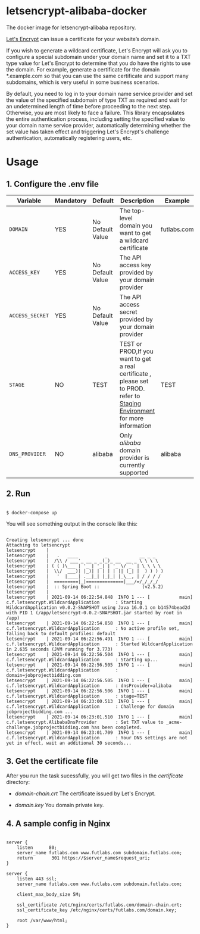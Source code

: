 # letsencrypt-alibaba-docker
The docker image for letsencrypt-alibaba repository.

[Let's Encrypt](https://letsencrypt.org/getting-started/) can issue a certificate for your website’s domain. 

If you wish to generate a wildcard certificate, Let's Encrypt will ask you to configure a special subdomain under your domain name and set it to a TXT type value for Let's Encrypt to determine that you do have the rights to use the domain. For example, generate a certificate for the domain *.example.com so that you can use the same certificate and support many subdomains, which is very useful in some business scenarios.

By default, you need to log in to your domain name service provider and set the value of the specified subdomain of type TXT as required and wait for an undetermined length of time before proceeding to the next step. Otherwise, you are most likely to face a failure. This library encapsulates the entire authentication process, including setting the specified value to your domain name service provider, automatically determining whether the set value has taken effect and triggering Let's Encrypt's challenge authentication, automatically registering users, etc.

# Usage

## 1. Configure the .env file

Variable | Mandatory | Default | Description | Example
--- | --- | --- | --- | ---
`DOMAIN` | YES | No Default Value | The top-level domain you want to get a wildcard certificate | futlabs.com
`ACCESS_KEY` | YES | No Default Value | The API access key provided by your domain provider | 
`ACCESS_SECRET` | YES | No Default Value | The API access secret provided by your domain provider | 
`STAGE` | NO | TEST | TEST or PROD,If you want to get a real certificate , please set to PROD. refer to [Staging Environment](https://letsencrypt.org/docs/staging-environment/) for more information | TEST
`DNS_PROVIDER` | NO | alibaba | Only _alibaba_ domain provider is currently supported  | alibaba

## 2. Run

```shell

$ docker-compose up

```

You will see something output in the console like this:

```shell

Creating letsencrypt ... done
Attaching to letsencrypt
letsencrypt    |
letsencrypt    |   .   ____          _            __ _ _
letsencrypt    |  /\\ / ___'_ __ _ _(_)_ __  __ _ \ \ \ \
letsencrypt    | ( ( )\___ | '_ | '_| | '_ \/ _` | \ \ \ \
letsencrypt    |  \\/  ___)| |_)| | | | | || (_| |  ) ) ) )
letsencrypt    |   '  |____| .__|_| |_|_| |_\__, | / / / /
letsencrypt    |  =========|_|==============|___/=/_/_/_/
letsencrypt    |  :: Spring Boot ::                (v2.5.2)
letsencrypt    |
letsencrypt    | 2021-09-14 06:22:54.848  INFO 1 --- [           main] c.f.letsencrypt.WildcardApplication      : Starting WildcardApplication v0.0.2-SNAPSHOT using Java 16.0.1 on b14574bead2d with PID 1 (/app/letsencrypt-0.0.2-SNAPSHOT.jar started by root in /app)
letsencrypt    | 2021-09-14 06:22:54.858  INFO 1 --- [           main] c.f.letsencrypt.WildcardApplication      : No active profile set, falling back to default profiles: default
letsencrypt    | 2021-09-14 06:22:56.491  INFO 1 --- [           main] c.f.letsencrypt.WildcardApplication      : Started WildcardApplication in 2.635 seconds (JVM running for 3.773)
letsencrypt    | 2021-09-14 06:22:56.504  INFO 1 --- [           main] c.f.letsencrypt.WildcardApplication      : Starting up...
letsencrypt    | 2021-09-14 06:22:56.505  INFO 1 --- [           main] c.f.letsencrypt.WildcardApplication      : domain=jobprojectbidding.com
letsencrypt    | 2021-09-14 06:22:56.505  INFO 1 --- [           main] c.f.letsencrypt.WildcardApplication      : dnsProvider=alibaba
letsencrypt    | 2021-09-14 06:22:56.506  INFO 1 --- [           main] c.f.letsencrypt.WildcardApplication      : stage=TEST
letsencrypt    | 2021-09-14 06:23:00.513  INFO 1 --- [           main] c.f.letsencrypt.WildcardApplication      : Challenge for domain jobprojectbidding.com ...
letsencrypt    | 2021-09-14 06:23:01.510  INFO 1 --- [           main] c.f.letsencrypt.AlibabaDnsProvider       : Set TXT value to _acme-challenge.jobprojectbidding.com has been completed.
letsencrypt    | 2021-09-14 06:23:01.709  INFO 1 --- [           main] c.f.letsencrypt.WildcardApplication      : Your DNS settings are not yet in effect, wait an additional 30 seconds...

```

## 3. Get the certificate file

After you run the task sucessfully, you will get two files in the _certificate_ directory: 

- _domain-chain.crt_
The certificate issued by Let's Encrypt.

- _domain.key_
You domain private key.

## 4. A sample config in Nginx 

```

server {
    listen      80;
    server_name futlabs.com www.futlabs.com subdomain.futlabs.com;
    return       301 https://$server_name$request_uri;
}

server {
    listen 443 ssl;
    server_name futlabs.com www.futlabs.com subdomain.futlabs.com;

    client_max_body_size 5M;

    ssl_certificate /etc/nginx/certs/futlabs.com/domain-chain.crt;
    ssl_certificate_key /etc/nginx/certs/futlabs.com/domain.key;

    root /var/www/html;
}

```

